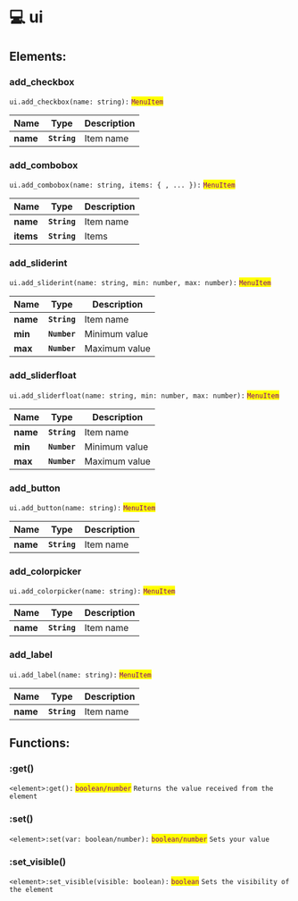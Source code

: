 # 💻 ui

## Elements:

### add_checkbox

`ui.add_checkbox(name: string):` <mark style="color:purple;">`MenuItem`</mark>

| Name     | Type         | Description |
| -------- | ------------ | ----------- |
| **name** | **`String`** | Item name   |

### add_combobox

`ui.add_combobox(name: string, items: { , ... }):` <mark style="color:purple;">`MenuItem`</mark>

| Name     | Type         | Description |
| -------- | ------------ | ----------- |
| **name** | **`String`** | Item name   |
| **items** | **`String`** | Items   |

### add_sliderint

`ui.add_sliderint(name: string, min: number, max: number):` <mark style="color:purple;">`MenuItem`</mark>

| Name     | Type         | Description |
| -------- | ------------ | ----------- |
| **name** | **`String`** | Item name   |
| **min** | **`Number`** | Minimum value   |
| **max** | **`Number`** | Maximum value   |

### add_sliderfloat

`ui.add_sliderfloat(name: string, min: number, max: number):` <mark style="color:purple;">`MenuItem`</mark>

| Name     | Type         | Description |
| -------- | ------------ | ----------- |
| **name** | **`String`** | Item name   |
| **min** | **`Number`** | Minimum value   |
| **max** | **`Number`** | Maximum value   |

### add_button

`ui.add_button(name: string):` <mark style="color:purple;">`MenuItem`</mark>

| Name     | Type         | Description |
| -------- | ------------ | ----------- |
| **name** | **`String`** | Item name   |

### add_colorpicker

`ui.add_colorpicker(name: string):` <mark style="color:purple;">`MenuItem`</mark>

| Name     | Type         | Description |
| -------- | ------------ | ----------- |
| **name** | **`String`** | Item name   |

### add_label

`ui.add_label(name: string):` <mark style="color:purple;">`MenuItem`</mark>

| Name     | Type         | Description |
| -------- | ------------ | ----------- |
| **name** | **`String`** | Item name   |

## Functions:

### :get()

`<element>:get():` <mark style="color:purple;">`boolean/number`</mark>
`Returns the value received from the element`

### :set()

`<element>:set(var: boolean/number):` <mark style="color:purple;">`boolean/number`</mark>
`Sets your value`

### :set_visible()

`<element>:set_visible(visible: boolean):` <mark style="color:purple;">`boolean`</mark>
`Sets the visibility of the element`
